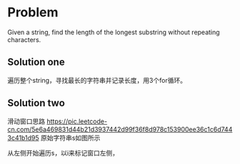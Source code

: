 # Problem
Given a string, find the length of the longest substring without repeating characters.
## Solution one
遍历整个string，寻找最长的字符串并记录长度，用3个for循环。
## Solution two
滑动窗口思路
https://pic.leetcode-cn.com/5e6a469831d44b21d3937442d99f36f8d978c153900ee36c1c6d7443c41b1d95
原始字符串s如图所示

从左侧开始遍历s，以i来标记窗口左侧，